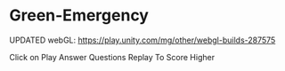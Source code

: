 # Green-Emergency

UPDATED webGL: https://play.unity.com/mg/other/webgl-builds-287575

Click on Play
Answer Questions
Replay To Score Higher
